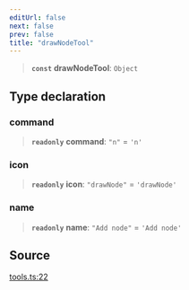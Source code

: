 ```yaml
---
editUrl: false
next: false
prev: false
title: "drawNodeTool"
---
```


> **`const`** **drawNodeTool**: `Object`

## Type declaration

### command

> **`readonly`** **command**: `"n"` = `'n'`

### icon

> **`readonly`** **icon**: `"drawNode"` = `'drawNode'`

### name

> **`readonly`** **name**: `"Add node"` = `'Add node'`

## Source

[tools.ts:22](https://github.com/nodenogg-in/alpha-p2p/blob/920eddf19cd5eb07c362d64c8ceeef67e0a2790c/packages/infinitykit/src/tools.ts#L22)
